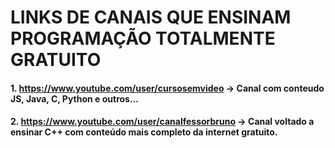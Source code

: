 # LINKS DE CANAIS QUE ENSINAM PROGRAMAÇÃO TOTALMENTE GRATUITO

#### 1. https://www.youtube.com/user/cursosemvideo -> Canal com conteudo JS, Java, C, Python e outros...
#### 2. https://www.youtube.com/user/canalfessorbruno -> Canal voltado a ensinar C++ com conteúdo mais completo da internet gratuito.
